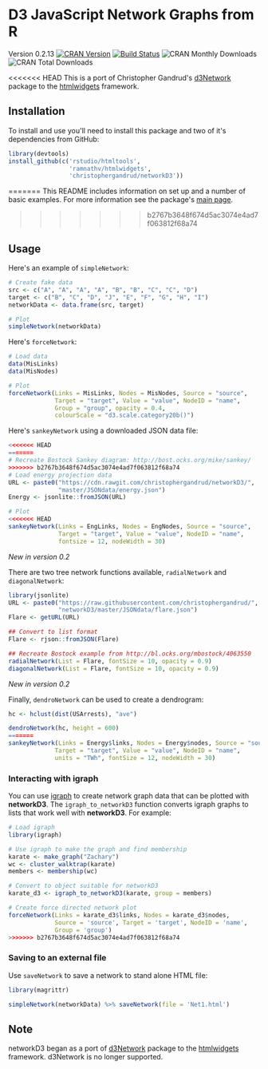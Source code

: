 # D3 JavaScript Network Graphs from R

Version 0.2.13
[![CRAN Version](http://www.r-pkg.org/badges/version/networkD3)](http://cran.r-project.org/package=networkD3)
[![Build Status](https://travis-ci.org/christophergandrud/networkD3.svg?branch=master)](https://travis-ci.org/christophergandrud/networkD3)
![CRAN Monthly Downloads](http://cranlogs.r-pkg.org/badges/last-month/networkD3)
![CRAN Total Downloads](http://cranlogs.r-pkg.org/badges/grand-total/networkD3)

<<<<<<< HEAD
This is a port of Christopher Gandrud's
[d3Network](http://christophergandrud.github.io/d3Network/) package to the
[htmlwidgets](https://github.com/ramnathv/htmlwidgets) framework.

## Installation

To install and use you'll need to install this package and two of it's dependencies from GitHub:

```R
library(devtools)
install_github(c('rstudio/htmltools', 
                 'ramnathv/htmlwidgets',
                 'christophergandrud/networkD3'))
```
=======
This README includes information on set up and a number of basic examples.
For more information see the package's [main page](http://christophergandrud.github.io/networkD3/).
>>>>>>> b2767b3648f674d5ac3074e4ad7f063812f68a74

## Usage

Here's an example of `simpleNetwork`:

```R
# Create fake data
src <- c("A", "A", "A", "A", "B", "B", "C", "C", "D")
target <- c("B", "C", "D", "J", "E", "F", "G", "H", "I")
networkData <- data.frame(src, target)

# Plot
simpleNetwork(networkData)
```

Here's `forceNetwork`:

```R
# Load data
data(MisLinks)
data(MisNodes)

# Plot
forceNetwork(Links = MisLinks, Nodes = MisNodes, Source = "source",
             Target = "target", Value = "value", NodeID = "name",
             Group = "group", opacity = 0.4,
             colourScale = "d3.scale.category20b()")
```

Here's `sankeyNetwork` using a downloaded JSON data file:

```R
<<<<<<< HEAD
=======
# Recreate Bostock Sankey diagram: http://bost.ocks.org/mike/sankey/
>>>>>>> b2767b3648f674d5ac3074e4ad7f063812f68a74
# Load energy projection data
URL <- paste0("https://cdn.rawgit.com/christophergandrud/networkD3/",
              "master/JSONdata/energy.json")
Energy <- jsonlite::fromJSON(URL)

# Plot
<<<<<<< HEAD
sankeyNetwork(Links = EngLinks, Nodes = EngNodes, Source = "source",
              Target = "target", Value = "value", NodeID = "name",
              fontsize = 12, nodeWidth = 30)
```

*New in version 0.2*

There are two tree network functions available, `radialNetwork` and `diagonalNetwork`:

```R
library(jsonlite)
URL <- paste0("https://raw.githubusercontent.com/christophergandrud/",
              "networkD3/master/JSONdata/flare.json")
Flare <- getURL(URL)

## Convert to list format
Flare <- rjson::fromJSON(Flare)

## Recreate Bostock example from http://bl.ocks.org/mbostock/4063550
radialNetwork(List = Flare, fontSize = 10, opacity = 0.9)
diagonalNetwork(List = Flare, fontSize = 10, opacity = 0.9)
```

*New in version 0.2*

Finally, `dendroNetwork` can be used to create a dendrogram:

```R
hc <- hclust(dist(USArrests), "ave")

dendroNetwork(hc, height = 600)
=======
sankeyNetwork(Links = Energy$links, Nodes = Energy$nodes, Source = "source",
             Target = "target", Value = "value", NodeID = "name",
             units = "TWh", fontSize = 12, nodeWidth = 30)
```
### Interacting with igraph

You can use [igraph](http://igraph.org/r/) to create network graph data that can be plotted with **networkD3**. The `igraph_to_networkD3` function converts igraph graphs to lists that work well with **networkD3**. For example:

```R
# Load igraph
library(igraph)

# Use igraph to make the graph and find membership
karate <- make_graph("Zachary")
wc <- cluster_walktrap(karate)
members <- membership(wc)

# Convert to object suitable for networkD3
karate_d3 <- igraph_to_networkD3(karate, group = members)

# Create force directed network plot
forceNetwork(Links = karate_d3$links, Nodes = karate_d3$nodes, 
             Source = 'source', Target = 'target', NodeID = 'name', 
             Group = 'group')
>>>>>>> b2767b3648f674d5ac3074e4ad7f063812f68a74
```

### Saving to an external file

Use `saveNetwork` to save a network to stand alone HTML file:

```R
library(magrittr)

simpleNetwork(networkData) %>% saveNetwork(file = 'Net1.html')
```

## Note

networkD3 began as a port of
[d3Network](http://christophergandrud.github.io/d3Network/) package to the
[htmlwidgets](https://github.com/ramnathv/htmlwidgets) framework. d3Network is 
no longer supported.
